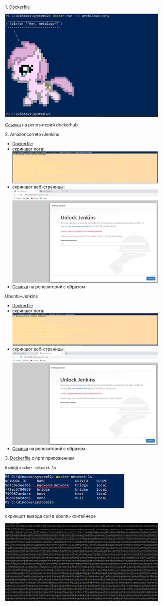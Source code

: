 <p>1. <a href="../05-virt-04-docker-practical-skills/files/Dockerfile">Dockerfile</a> </p>
<img src="../05-virt-04-docker-practical-skills/img/img.png">
<p><a href="https://hub.docker.com/repository/docker/sakhnail/ponysay">Ссылка</a> на репозиторий dockerhub</p>
<p>2. Amazoncorreto+Jenkins </p> 

- <a href="../05-virt-04-docker-practical-skills/files/Dockerfile-amazoncorretto">Dockerfile</a>
- скриншот лога:
![img.png](img.png)
- скриншот веб-страницы:
![img_1.png](img_1.png)
- <a href="https://hub.docker.com/repository/docker/sakhnail/amazoncorreto-jenkins">Ссылка</a> на репозиторий с образом 

<p>Ubuntu+Jenkins</p>

- <a href="../05-virt-04-docker-practical-skills/files/Dockerfile-ubuntu">Dockerfile</a>
- скриншот лога:
![img_2.png](img_2.png)
- скриншот веб-страницы:
![img_3.png](img_3.png)
- <a href="https://hub.docker.com/repository/docker/sakhnail/ubuntu-jenkins">Ссылка</a> на репозиторий с образом
<p>3. <a href="../05-virt-04-docker-practical-skills/files/Dockerfile-node">Dockerfile</a> с npm приложением</p>
<p>вывод <code>docker network ls</code></p>

![img_4.png](img_4.png)

<p>скриншот вывода curl в ubuntu-контейнере</p>

![img_5.png](img_5.png)
